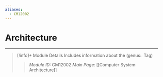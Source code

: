 ```yaml
---
aliases:
  - CM12002
---
```

# Architecture
---
> [!info]+ Module Details
> Includes information about the (genus:: Tag)
> > *Module ID:* CM12002
> > *Main Page*: [[Computer System Architecture]]
